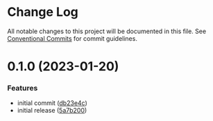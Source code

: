 # Change Log

All notable changes to this project will be documented in this file.
See [Conventional Commits](https://conventionalcommits.org) for commit guidelines.

# 0.1.0 (2023-01-20)

### Features

- initial commit ([db23e4c](https://github.com/toolsplus/forge-trpc/commit/db23e4c99063b327e2daa62c4f814cb48cdfac8c))
- initial release ([5a7b200](https://github.com/toolsplus/forge-trpc/commit/5a7b20049bb73aecae58d37fbf309d397287ff06))
